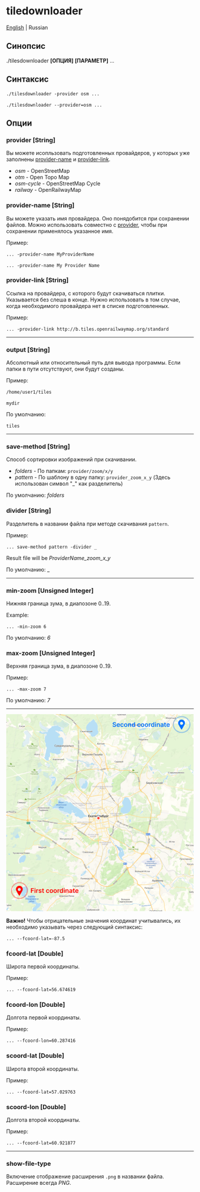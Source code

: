 # tiledownloader

[English](./README.md) | Russian

## Синопсис
./tilesdownloader **[ОПЦИЯ]** **[ПАРАМЕТР]** ...

## Синтаксис

```
./tilesdownloader -provider osm ...
```
```
./tilesdownloader --provider=osm ...
```

## Опции

### provider [String]

Вы можете исопльзовать подготовленных провайдеров, у которых уже заполнены [provider-name](#provider-name) и [provider-link](#provider-link). 

* *osm* - OpenStreetMap
* *otm* - Open Topo Map
* *osm-cycle* - OpenStreetMap Cycle
* *railway* - OpenRailwayMap


### provider-name [String]

Вы можете указать имя провайдера. Оно понядобится при сохранении файлов. Можно использовать совместно с [provider](#provider), чтобы при сохранении применялось указанное имя.

Пример:
```
... -provider-name MyProviderName
```
```
... -provider-name My Provider Name
```


### provider-link [String]

Ссылка на провайдера, с которого будут скачиваться плитки. Указывается без слеша в конце. Нужно использовать в том случае, когда необходимого провайдера нет в списке подготовленных.

Пример:
```
... -provider-link http://b.tiles.openrailwaymap.org/standard
```

****

### output [String]

Абсолютный или относительный путь для вывода программы. Если папки в пути отсутствуют, они будут созданы.

Пример:
```
/home/user1/tiles
```
```
mydir
```

По умолчанию:
```
tiles
```

****

### save-method [String]

Способ сортировки изображений при скачивании.  

* *folders* - По папкам: ```provider/zoom/x/y```
* *pattern* - По шаблону в одну папку: ```provider_zoom_x_y``` (Здесь использован символ "_" как разделитель)

По умолчанию: *folders*


### divider [String]

Разделитель в названии файла при методе скачивания ```pattern```.

Пример: 
```
... save-method pattern -divider _
```
Result file will be *ProviderName_zoom_x_y*

По умолчанию: _

****

### min-zoom [Unsigned Integer]

Нижняя граница зума, в диапозоне 0..19.

Example:
```
... -min-zoom 6
```

По умолчанию: *6*

### max-zoom [Unsigned Integer]

Верхняя граница зума, в диапозоне 0..19.

Пример:
```
... -max-zoom 7
```

По умолчанию: *7*

****
![coordinates](docs/img/coordinates.png)


**Важно!** Чтобы отрицательные значения координат учитывались, их необходимо указывать через следующий синтаксис:
```
... --fcoord-lat=-87.5
```

### fсoord-lat [Double]

Широта первой координаты.

Пример:
```
... --fсoord-lat=56.674619
```


### fсoord-lon [Double]

Долгота первой координаты.

Пример:
```
... --fсoord-lon=60.287416
```


### sсoord-lat [Double]

Широта второй координаты.

Пример:
```
... --fсoord-lat=57.029763
```

### sсoord-lon [Double]

Долгота второй координаты.

Пример:
```
... --fсoord-lat=60.921877
```

****

### show-file-type

Включение отображение расширения ```.png``` в названии файла. Расширение всегда *PNG*.
